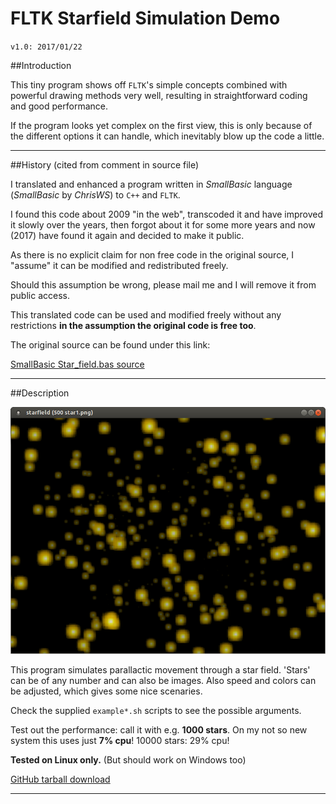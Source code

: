 # FLTK Starfield Simulation Demo
`v1.0: 2017/01/22`

##Introduction

This tiny program shows off `FLTK`'s simple concepts
combined with powerful drawing methods very well,
resulting in straightforward coding and good performance.

If the program looks yet complex on the first view, this is
only because of the different options it can handle, which
inevitably blow up the code a little.

---
##History (cited from comment in source file)


I translated and enhanced a program written in
*SmallBasic* language (*SmallBasic* by *ChrisWS*)
to `C++` and `FLTK`.

I found this code about 2009 "in the web", transcoded
it and have improved it slowly over the years, then
forgot about it for some more years and now (2017)
have found it again and decided to make it public.

As there is no explicit claim for non free code in
the original source, I "assume" it can be modified
and redistributed freely.

Should this assumption be wrong, please mail me
and I will remove it from public access.

This translated code can be used and modified freely
without any restrictions **in the assumption the original
code is free too**.

The original source can be found under this link:

   [SmallBasic Star_field.bas source](http://smallbasic.sourceforge.net/?q=node/833)

---

##Description

![Screenshot of FLTK starfield demo running](screenshots/starfield.png "Screenshot of FLTK starfield demo running")

This program simulates parallactic movement through a star field.
'Stars' can be of any number and can also be images. Also speed and
colors can be adjusted, which  gives some nice scenaries.

Check the supplied `example*.sh` scripts to see the possible arguments.

Test out the performance: call it with e.g. **1000 stars**. On my not so new system this
uses just **7% cpu**! 10000 stars: 29% cpu!

**Tested on Linux only.**
(But should work on Windows too)

[GitHub tarball download](https://github.com/wcout/fast-fltk-proto/archive/master.zip)

---
